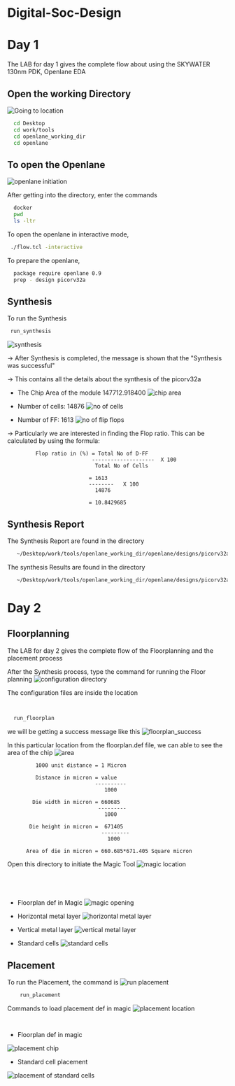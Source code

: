 
# Digital-Soc-Design

# Day 1
The LAB for day 1 gives the complete flow about using the SKYWATER 130nm PDK, Openlane EDA

## Open the working Directory


![Going to location](https://github.com/SANGESH007/Digital-Soc-Design/assets/77070030/a83627bd-2320-42f9-b172-37c3b89ddce4)

```bash
  cd Desktop
  cd work/tools
  cd openlane_working_dir
  cd openlane
```

## To open the Openlane
![openlane initiation](https://github.com/SANGESH007/Digital-Soc-Design/assets/77070030/0dec4218-a1ef-4757-bcf7-4ee7700359aa)

After getting into the directory, enter the commands
```bash
  docker
  pwd
  ls -ltr
```
To open the openlane in interactive mode, 
```bash
 ./flow.tcl -interactive
```
To prepare the openlane,

```bash
  package require openlane 0.9
  prep - design picorv32a
```
## Synthesis
To run the Synthesis
```bash
 run_synthesis
```
![synthesis](https://github.com/SANGESH007/Digital-Soc-Design/assets/77070030/75ebcd4f-1af6-480c-ab77-be2ff9a9428e)

-> After Synthesis is completed, the message is shown that the "Synthesis was successful"

-> This contains all the details about the synthesis of the picorv32a 

- The Chip Area of the module 147712.918400
  ![chip area](https://github.com/SANGESH007/Digital-Soc-Design/assets/77070030/982757d8-6d38-4bf5-be5b-f1b1f15f091f)

- Number of cells: 14876
  ![no of cells](https://github.com/SANGESH007/Digital-Soc-Design/assets/77070030/51b13fb1-c4aa-4017-b5c0-b38dd68ee8fb)

- Number of FF: 1613
  ![no of flip flops](https://github.com/SANGESH007/Digital-Soc-Design/assets/77070030/94f74ba1-b666-4017-838f-1e86e1e3d797)


-> Particularly we are interested in finding the Flop ratio.
This can be calculated by using the formula:
                 
             Flop ratio in (%) = Total No of D-FF
                               --------------------  X 100
                                Total No of Cells

                              = 1613
                              --------   X 100
                                14876 

                              = 10.8429685


## Synthesis Report
The Synthesis Report are found in the directory

```bash
   ~/Desktop/work/tools/openlane_working_dir/openlane/designs/picorv32a/runs/29-03_15-37/reports/synthesis/1-yosys_4.stat.rpt
```

The synthesis Results are found in the directory

```bash
   ~/Desktop/work/tools/openlane_working_dir/openlane/designs/picorv32a/runs/29-03_15-37/results/synthesis/picorv32a.synthesis.v
```

# Day 2

## Floorplanning
The LAB for day 2 gives the complete flow of the Floorplanning and the placement process

After the Synthesis process, type the command for running the Floor planning
![configuration directory](https://github.com/SANGESH007/Digital-Soc-Design/assets/77070030/9deff139-100d-46e8-bd5a-299aed36ec33)

The configuration files are inside the location
```bash
  
```

```bash
  run_floorplan
```
we will be getting a success message like this
![floorplan_success](https://github.com/SANGESH007/Digital-Soc-Design/assets/77070030/3e474461-9d16-4e7b-a702-0b0836335026)

In this particular location from the floorplan.def file, we can able to see the area of the chip
![area](https://github.com/SANGESH007/Digital-Soc-Design/assets/77070030/2311ce1a-dc24-4094-b6a9-c2adf3df642d)


             1000 unit distance = 1 Micron

             Distance in micron = value
                                ----------
                                   1000

            Die width in micron = 660685 
                                 ---------
                                   1000
                                
           Die height in micron =  671405 
                                  ---------
                                    1000

          Area of die in micron = 660.685*671.405 Square micron 

Open this directory to initiate the Magic Tool
![magic location](https://github.com/SANGESH007/Digital-Soc-Design/assets/77070030/5079d8cd-f95b-4776-a4aa-83dc5f4722f3)

```bash
  
```

```bash
 
```
- Floorplan def in Magic
![magic opening](https://github.com/SANGESH007/Digital-Soc-Design/assets/77070030/c8336e8f-68d8-45f6-a46a-428b21e6a19b)



- Horizontal metal layer
![horizontal metal layer](https://github.com/SANGESH007/Digital-Soc-Design/assets/77070030/8bc0e87d-fb4d-41c9-9d48-373f1ba65d4e)


- Vertical metal layer
![vertical metal layer](https://github.com/SANGESH007/Digital-Soc-Design/assets/77070030/dc0da0f0-9cd7-49a5-a5a7-9dbcf22a91df)

- Standard cells
![standard cells](https://github.com/SANGESH007/Digital-Soc-Design/assets/77070030/f388ecb6-ed25-4814-bc2e-37fe628ad201)

## Placement
To run the Placement, the command is
![run placement](https://github.com/SANGESH007/Digital-Soc-Design/assets/77070030/1c2cf0a3-7b9d-4f59-9ad0-2eea22a6f466)

```bash
    run_placement
```
Commands to load placement def in magic
![placement location](https://github.com/SANGESH007/Digital-Soc-Design/assets/77070030/433d133e-f0a8-45f9-8a95-eaaf79077762)

```bash
    
```
- Floorplan def in magic

![placement chip](https://github.com/SANGESH007/Digital-Soc-Design/assets/77070030/2b8c7816-ecd2-4977-b9ab-3d4d27b021b2)

- Standard cell placement

![placement of standard cells](https://github.com/SANGESH007/Digital-Soc-Design/assets/77070030/34c89e7c-60b0-4c62-a0c2-239ab8587e28)



